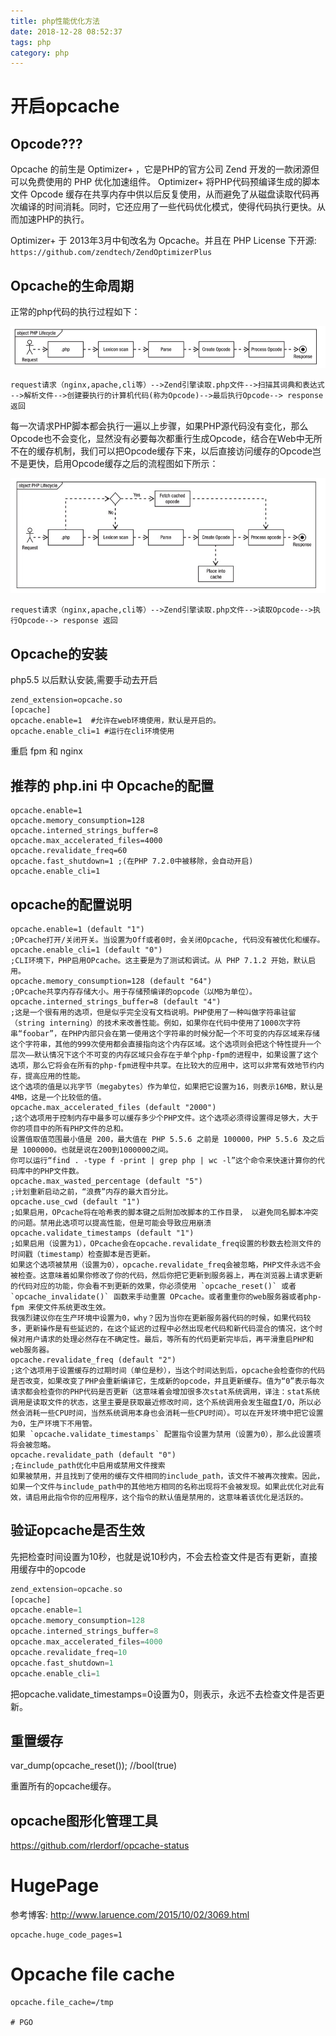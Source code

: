 ```yaml
---
title: php性能优化方法
date: 2018-12-28 08:52:37
tags: php
category: php
---
```


# 开启opcache

## Opcode???

Opcache 的前生是 Optimizer+ ，它是PHP的官方公司 Zend 开发的一款闭源但可以免费使用的 PHP 优化加速组件。 Optimizer+ 将PHP代码预编译生成的脚本文件 Opcode 缓存在共享内存中供以后反复使用，从而避免了从磁盘读取代码再次编译的时间消耗。同时，它还应用了一些代码优化模式，使得代码执行更快。从而加速PHP的执行。

Optimizer+ 于 2013年3月中旬改名为 Opcache。并且在 PHP License 下开源: 
`https://github.com/zendtech/ZendOptimizerPlus`

## Opcache的生命周期

正常的php代码的执行过程如下：

![opcode](/uploads/20181228_01.jpg)

```
request请求（nginx,apache,cli等）-->Zend引擎读取.php文件-->扫描其词典和表达式 -->解析文件-->创建要执行的计算机代码(称为Opcode)-->最后执行Opcode--> response 返回
```

每一次请求PHP脚本都会执行一遍以上步骤，如果PHP源代码没有变化，那么Opcode也不会变化，显然没有必要每次都重行生成Opcode，结合在Web中无所不在的缓存机制，我们可以把Opcode缓存下来，以后直接访问缓存的Opcode岂不是更快，启用Opcode缓存之后的流程图如下所示：

![opcode](/uploads/20181228_02.jpg)

```
request请求（nginx,apache,cli等）-->Zend引擎读取.php文件-->读取Opcode-->执行Opcode--> response 返回
```

## Opcache的安装

php5.5 以后默认安装,需要手动去开启

```
zend_extension=opcache.so
[opcache]
opcache.enable=1  #允许在web环境使用，默认是开启的。
opcache.enable_cli=1 #运行在cli环境使用
```
重启 fpm 和 nginx


## 推荐的 php.ini 中 Opcache的配置

```
opcache.enable=1
opcache.memory_consumption=128
opcache.interned_strings_buffer=8
opcache.max_accelerated_files=4000
opcache.revalidate_freq=60
opcache.fast_shutdown=1 ;(在PHP 7.2.0中被移除，会自动开启)
opcache.enable_cli=1
```

## opcache的配置说明

```
opcache.enable=1 (default "1")
;OPcache打开/关闭开关。当设置为Off或者0时，会关闭Opcache, 代码没有被优化和缓存。
opcache.enable_cli=1 (default "0")
;CLI环境下，PHP启用OPcache。这主要是为了测试和调试。从 PHP 7.1.2 开始，默认启用。
opcache.memory_consumption=128 (default "64")
;OPcache共享内存存储大小。用于存储预编译的opcode（以MB为单位）。
opcache.interned_strings_buffer=8 (default "4")
;这是一个很有用的选项，但是似乎完全没有文档说明。PHP使用了一种叫做字符串驻留（string interning）的技术来改善性能。例如，如果你在代码中使用了1000次字符串“foobar”，在PHP内部只会在第一使用这个字符串的时候分配一个不可变的内存区域来存储这个字符串，其他的999次使用都会直接指向这个内存区域。这个选项则会把这个特性提升一个层次——默认情况下这个不可变的内存区域只会存在于单个php-fpm的进程中，如果设置了这个选项，那么它将会在所有的php-fpm进程中共享。在比较大的应用中，这可以非常有效地节约内存，提高应用的性能。
这个选项的值是以兆字节（megabytes）作为单位，如果把它设置为16，则表示16MB，默认是4MB，这是一个比较低的值。
opcache.max_accelerated_files (default "2000")
;这个选项用于控制内存中最多可以缓存多少个PHP文件。这个选项必须得设置得足够大，大于你的项目中的所有PHP文件的总和。
设置值取值范围最小值是 200，最大值在 PHP 5.5.6 之前是 100000，PHP 5.5.6 及之后是 1000000。也就是说在200到1000000之间。
你可以运行“find . -type f -print | grep php | wc -l”这个命令来快速计算你的代码库中的PHP文件数。
opcache.max_wasted_percentage (default "5")
;计划重新启动之前，“浪费”内存的最大百分比。
opcache.use_cwd (default "1")
;如果启用，OPcache将在哈希表的脚本键之后附加改脚本的工作目录， 以避免同名脚本冲突的问题。禁用此选项可以提高性能，但是可能会导致应用崩溃
opcache.validate_timestamps (default "1")
;如果启用（设置为1），OPcache会在opcache.revalidate_freq设置的秒数去检测文件的时间戳（timestamp）检查脚本是否更新。
如果这个选项被禁用（设置为0），opcache.revalidate_freq会被忽略，PHP文件永远不会被检查。这意味着如果你修改了你的代码，然后你把它更新到服务器上，再在浏览器上请求更新的代码对应的功能，你会看不到更新的效果，你必须使用 `opcache_reset()` 或者 `opcache_invalidate()` 函数来手动重置 OPcache。或者重重你的web服务器或者php-fpm 来使文件系统更改生效。
我强烈建议你在生产环境中设置为0，why？因为当你在更新服务器代码的时候，如果代码较多，更新操作是有些延迟的，在这个延迟的过程中必然出现老代码和新代码混合的情况，这个时候对用户请求的处理必然存在不确定性。最后，等所有的代码更新完毕后，再平滑重启PHP和web服务器。
opcache.revalidate_freq (default "2")
;这个选项用于设置缓存的过期时间（单位是秒），当这个时间达到后，opcache会检查你的代码是否改变，如果改变了PHP会重新编译它，生成新的opcode，并且更新缓存。值为“0”表示每次请求都会检查你的PHP代码是否更新（这意味着会增加很多次stat系统调用，译注：stat系统调用是读取文件的状态，这里主要是获取最近修改时间，这个系统调用会发生磁盘I/O，所以必然会消耗一些CPU时间，当然系统调用本身也会消耗一些CPU时间）。可以在开发环境中把它设置为0，生产环境下不用管。
如果 `opcache.validate_timestamps` 配置指令设置为禁用（设置为0），那么此设置项将会被忽略。
opcache.revalidate_path (default "0")
;在include_path优化中启用或禁用文件搜索
如果被禁用，并且找到了使用的缓存文件相同的include_path，该文件不被再次搜索。因此，如果一个文件与include_path中的其他地方相同的名称出现将不会被发现。如果此优化对此有效，请启用此指令你的应用程序，这个指令的默认值是禁用的，这意味着该优化是活跃的。
```

## 验证opcache是否生效

先把检查时间设置为10秒，也就是说10秒内，不会去检查文件是否有更新，直接用缓存中的opcode

```php
zend_extension=opcache.so
[opcache]
opcache.enable=1
opcache.memory_consumption=128
opcache.interned_strings_buffer=8
opcache.max_accelerated_files=4000
opcache.revalidate_freq=10
opcache.fast_shutdown=1
opcache.enable_cli=1
```

把opcache.validate_timestamps=0设置为0，则表示，永远不去检查文件是否更新。

## 重置缓存

var_dump(opcache_reset());  //bool(true)

重置所有的opcache缓存。

## opcache图形化管理工具

 https://github.com/rlerdorf/opcache-status

# HugePage
 参考博客: http://www.laruence.com/2015/10/02/3069.html

 ```
 opcache.huge_code_pages=1
 ```

 # Opcache file cache

 ```
 opcache.file_cache=/tmp

 # PGO
 ```



